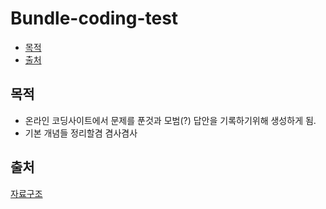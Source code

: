 # Bundle-coding-test
* [목적](#목적)
* [출처](#출처)

## 목적
* 온라인 코딩사이트에서 문제를 푼것과 모범(?) 답안을 기록하기위해 생성하게 됨.
* 기본 개념들 정리할겸 겸사겸사

## 출처
[자료구조](http://ejklike.github.io/2017/03/04/sorting-algorithms-with-python.html)
